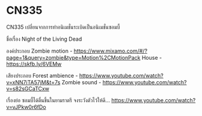 # CN335
CN335
เปลี่ยนจากการทำอนิเมชั่นระเบิดเป็นอนิเมชั่นซอมบี้

ชื่อเรื่อง
Night of the Living Dead

องค์ประกอบ
Zombie motion - https://www.mixamo.com/#/?page=1&query=zombie&type=Motion%2CMotionPack
House - https://skfb.ly/6VEMw

เสียงประกอบ
Forest ambience - https://www.youtube.com/watch?v=xNN7iTA57jM&t=7s
Zombie sound - https://www.youtube.com/watch?v=s82sGCaTCxw

เรื่องย่อ
ซอมบี้ได้ตื่นขึ้นในยามราตรี จงระวังตัวไว้ให้ดี...
https://www.youtube.com/watch?v=vJPkw0r6fDo
